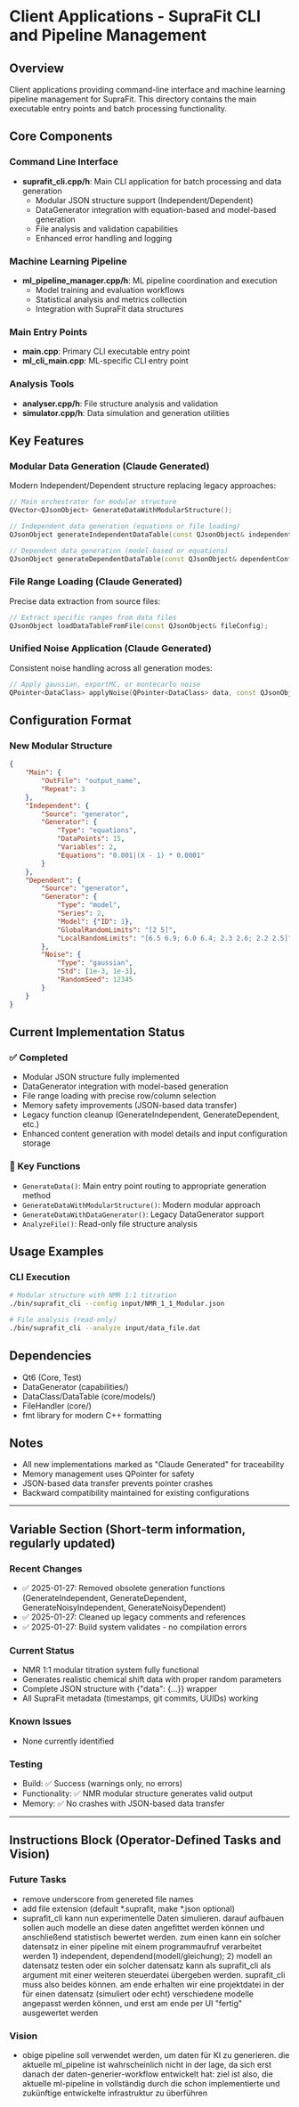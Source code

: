 # Client Applications - SupraFit CLI and Pipeline Management

## Overview
Client applications providing command-line interface and machine learning pipeline management for SupraFit. This directory contains the main executable entry points and batch processing functionality.

## Core Components

### Command Line Interface
- **suprafit_cli.cpp/h**: Main CLI application for batch processing and data generation
  - Modular JSON structure support (Independent/Dependent)
  - DataGenerator integration with equation-based and model-based generation
  - File analysis and validation capabilities
  - Enhanced error handling and logging

### Machine Learning Pipeline  
- **ml_pipeline_manager.cpp/h**: ML pipeline coordination and execution
  - Model training and evaluation workflows
  - Statistical analysis and metrics collection
  - Integration with SupraFit data structures

### Main Entry Points
- **main.cpp**: Primary CLI executable entry point
- **ml_cli_main.cpp**: ML-specific CLI entry point

### Analysis Tools
- **analyser.cpp/h**: File structure analysis and validation
- **simulator.cpp/h**: Data simulation and generation utilities

## Key Features

### Modular Data Generation (Claude Generated)
Modern Independent/Dependent structure replacing legacy approaches:
```cpp
// Main orchestrator for modular structure
QVector<QJsonObject> GenerateDataWithModularStructure();

// Independent data generation (equations or file loading)
QJsonObject generateIndependentDataTable(const QJsonObject& independentConfig);

// Dependent data generation (model-based or equations)
QJsonObject generateDependentDataTable(const QJsonObject& dependentConfig, const QJsonObject& independentTableJson);
```

### File Range Loading (Claude Generated)
Precise data extraction from source files:
```cpp
// Extract specific ranges from data files
QJsonObject loadDataTableFromFile(const QJsonObject& fileConfig);
```

### Unified Noise Application (Claude Generated)
Consistent noise handling across all generation modes:
```cpp
// Apply gaussian, exportMC, or montecarlo noise
QPointer<DataClass> applyNoise(QPointer<DataClass> data, const QJsonObject& noiseConfig, bool isIndependent);
```

## Configuration Format

### New Modular Structure
```json
{
    "Main": {
        "OutFile": "output_name",
        "Repeat": 3
    },
    "Independent": {
        "Source": "generator",
        "Generator": {
            "Type": "equations",
            "DataPoints": 15,
            "Variables": 2,
            "Equations": "0.001|(X - 1) * 0.0001"
        }
    },
    "Dependent": {
        "Source": "generator",
        "Generator": {
            "Type": "model",
            "Series": 2,
            "Model": {"ID": 1},
            "GlobalRandomLimits": "[2 5]",
            "LocalRandomLimits": "[6.5 6.9; 6.0 6.4; 2.3 2.6; 2.2 2.5]"
        },
        "Noise": {
            "Type": "gaussian",
            "Std": [1e-3, 1e-3],
            "RandomSeed": 12345
        }
    }
}
```

## Current Implementation Status

### ✅ Completed
- Modular JSON structure fully implemented
- DataGenerator integration with model-based generation
- File range loading with precise row/column selection
- Memory safety improvements (JSON-based data transfer)
- Legacy function cleanup (GenerateIndependent, GenerateDependent, etc.)
- Enhanced content generation with model details and input configuration storage

### 🔧 Key Functions
- `GenerateData()`: Main entry point routing to appropriate generation method
- `GenerateDataWithModularStructure()`: Modern modular approach
- `GenerateDataWithDataGenerator()`: Legacy DataGenerator support
- `AnalyzeFile()`: Read-only file structure analysis

## Usage Examples

### CLI Execution
```bash
# Modular structure with NMR 1:1 titration
./bin/suprafit_cli --config input/NMR_1_1_Modular.json

# File analysis (read-only)
./bin/suprafit_cli --analyze input/data_file.dat
```

## Dependencies
- Qt6 (Core, Test)
- DataGenerator (capabilities/)
- DataClass/DataTable (core/models/)
- FileHandler (core/)
- fmt library for modern C++ formatting

## Notes
- All new implementations marked as "Claude Generated" for traceability
- Memory management uses QPointer for safety
- JSON-based data transfer prevents pointer crashes
- Backward compatibility maintained for existing configurations

---

## Variable Section (Short-term information, regularly updated)

### Recent Changes
- ✅ 2025-01-27: Removed obsolete generation functions (GenerateIndependent, GenerateDependent, GenerateNoisyIndependent, GenerateNoisyDependent)
- ✅ 2025-01-27: Cleaned up legacy comments and references
- ✅ 2025-01-27: Build system validates - no compilation errors

### Current Status
- NMR 1:1 modular titration system fully functional
- Generates realistic chemical shift data with proper random parameters
- Complete JSON structure with {"data": {...}} wrapper
- All SupraFit metadata (timestamps, git commits, UUIDs) working

### Known Issues
- None currently identified

### Testing
- Build: ✅ Success (warnings only, no errors)
- Functionality: ✅ NMR modular structure generates valid output
- Memory: ✅ No crashes with JSON-based data transfer

---

## Instructions Block (Operator-Defined Tasks and Vision)

### Future Tasks
- remove underscore from genereted file names
- add file extension (default *.suprafit, make *.json optional)
- suprafit_cli kann nun experimentelle Daten simulieren. darauf aufbauen sollen auch modelle an diese daten angefittet werden können und anschließend statistisch bewertet werden. zum einen kann ein solcher datensatz in einer pipeline mit einem programmaufruf verarbeitet werden 1) independent, dependend(modell/gleichung); 2) modell an datensatz testen oder ein solcher datensatz kann als suprafit_cli als argument mit einer weiteren steuerdatei übergeben werden. suprafit_cli muss also beides können. am ende erhalten wir eine projektdatei in der für einen datensatz (simuliert oder echt) verschiedene modelle angepasst werden können, und erst am ende per UI "fertig" ausgewertet werden
### Vision
- obige pipeline soll verwendet werden, um daten für KI zu generieren. die aktuelle ml_pipeline ist wahrscheinlich nicht in der lage, da sich erst danach der daten-generier-workflow entwickelt hat: ziel ist also, die aktuelle ml-pipeline in vollständig durch die schon implementierte und zukünftige entwickelte infrastruktur zu überführen